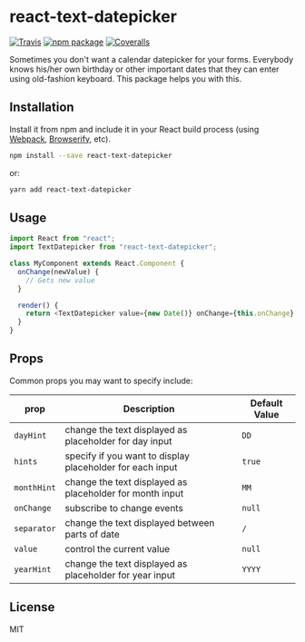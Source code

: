 # react-text-datepicker

[![Travis][build-badge]][build]
[![npm package][npm-badge]][npm]
[![Coveralls][coveralls-badge]][coveralls]

Sometimes you don't want a calendar datepicker for your forms. Everybody knows his/her own birthday or other important dates that they can enter using old-fashion keyboard. This package helps you with this.

[build-badge]: https://img.shields.io/travis/pablovila/react-text-datepicker/master.png?style=flat-square
[build]: https://travis-ci.org/pablovila/react-text-datepicker
[npm-badge]: https://img.shields.io/npm/v/react-text-datepicker.png?style=flat-square
[npm]: https://www.npmjs.org/package/react-text-datepicker
[coveralls-badge]: https://img.shields.io/coveralls/pablovila/react-text-datepicker/master.png?style=flat-square
[coveralls]: https://coveralls.io/github/pablovila/react-text-datepicker

## Installation

Install it from npm and include it in your React build process (using [Webpack](http://webpack.github.io/), [Browserify](http://browserify.org/), etc).

```bash
npm install --save react-text-datepicker
```

or:

```bash
yarn add react-text-datepicker
```

## Usage

```javascript static
import React from "react";
import TextDatepicker from "react-text-datepicker";

class MyComponent extends React.Component {
  onChange(newValue) {
    // Gets new value
  }

  render() {
    return <TextDatepicker value={new Date()} onChange={this.onChange} />;
  }
}
```

## Props

Common props you may want to specify include:

| prop        | Description                                               | Default Value |
| ----------- | --------------------------------------------------------- | ------------- |
| `dayHint`   | change the text displayed as placeholder for day input    | `DD`          |
| `hints`     | specify if you want to display placeholder for each input | `true`        |
| `monthHint` | change the text displayed as placeholder for month input  | `MM`          |
| `onChange`  | subscribe to change events                                | `null`        |
| `separator` | change the text displayed between parts of date           | `/`           |
| `value`     | control the current value                                 | `null`        |
| `yearHint`  | change the text displayed as placeholder for year input   | `YYYY`        |

## License

MIT
